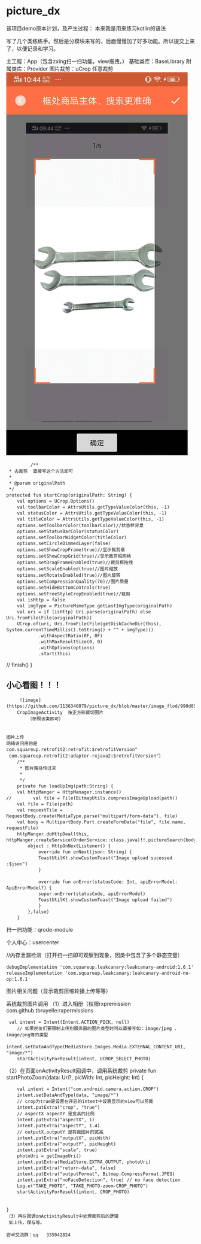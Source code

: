# picture_dx

该项目demo原本计划，及产生过程：
本来我是用来练习kotlin的语法

写了几个类练练手。然后是分模块来写的，后面慢慢加了好多功能。所以提交上来了，以便记录和学习。

主工程：App（包含zxing扫一扫功能，view拖拽，）
基础类库：BaseLibrary
附属类库：Provider
图片裁剪：uCrop   任意裁剪
 ![image](https://github.com/1136346879/picture_dx/blob/master/image_flod/suibiancrop.jpg)

			 /**
     * 去裁剪  直接写这个方法即可  
     *
     * @param originalPath
     */
    protected fun startCrop(originalPath: String) {
        val options = UCrop.Options()
        val toolbarColor = AttrsUtils.getTypeValueColor(this, -1)
        val statusColor = AttrsUtils.getTypeValueColor(this, -1)
        val titleColor = AttrsUtils.getTypeValueColor(this, -1)
        options.setToolbarColor(toolbarColor)//状态栏背景
        options.setStatusBarColor(statusColor)
        options.setToolbarWidgetColor(titleColor)
        options.setCircleDimmedLayer(false)
        options.setShowCropFrame(true)//显示裁剪框
        options.setShowCropGrid(true)//显示裁剪框网格
        options.setDragFrameEnabled(true)//裁剪框拖拽
        options.setScaleEnabled(true)//图片缩放
        options.setRotateEnabled(true)//图片旋转
        options.setCompressionQuality(70)//图片质量
        options.setHideBottomControls(true)
        options.setFreeStyleCropEnabled(true)//裁剪
        val isHttp = false
        val imgType = PictureMimeType.getLastImgType(originalPath)
        val uri = if (isHttp) Uri.parse(originalPath) else Uri.fromFile(File(originalPath))
        UCrop.of(uri, Uri.fromFile(File(getDiskCacheDir(this), System.currentTimeMillis().toString() + "" + imgType)))
                .withAspectRatio(0F, 0F)
                .withMaxResultSize(0, 0)
                .withOptions(options)
                .start(this)
//        finish()
    }
## 小心看图！！！
		 ![image](https://github.com/1136346879/picture_dx/blob/master/image_flod/990d85bcecb360a2190d002658a9d0ff.gif)
		CropImageActivity  按正方形裁切图片
			（参照该类即可）
		
		
	图片上传
	网络访问用的是
	com.squareup.retrofit2:retrofit:$retrofitVersion"
	 com.squareup.retrofit2:adapter-rxjava2:$retrofitVersion"）
	    /**
	     * 图片路径传过来
	     *
	     */
	    private fun loadUpImg(path:String) {
		val httpManger = HttpManager.instance()
	//        val file = File(BitmapUtils.compressImageUpload(path))
		val file = File(path)
		val requestFile = RequestBody.create(MediaType.parse("multipart/form-data"), file)
		val body = MultipartBody.Part.createFormData("file", file.name, requestFile)
		httpManger.doHttpDeal(this, httpManger.createService(OrderService::class.java)!!.pictureSearch(body),
			object : HttpOnNextListener() {
			    override fun onNext(json: String) {
				ToastUtilKt.showCustomToast("Image upload sucessed :$json")
			    }

			    override fun onError(statusCode: Int, apiErrorModel: ApiErrorModel?) {
				super.onError(statusCode, apiErrorModel)
				ToastUtilKt.showCustomToast("Image upload failed")
			    }
			},false)
	    }	
	    
扫一扫功能：qrode-module

个人中心：usercenter





//内存泄漏检测（打开扫一扫即可观察到现象，因类中包含了多个静态变量）

    debugImplementation 'com.squareup.leakcanary:leakcanary-android:1.6.1'
    releaseImplementation 'com.squareup.leakcanary:leakcanary-android-no-op:1.6.1'






图片相关问题（显示裁剪压缩轮播上传等等）

系统裁剪图片调用
（1）进入相册（权限rxpremission
com.github.tbruyelle:rxpermissions
   
  	 val intent = Intent(Intent.ACTION_PICK, null)
        // 如果朋友们要限制上传到服务器的图片类型时可以直接写如：image/jpeg 、 image/png等的类型
        intent.setDataAndType(MediaStore.Images.Media.EXTERNAL_CONTENT_URI, "image/*")
        startActivityForResult(intent, UCROP_SELECT_PHOTO)

（2）在页面onActivityResult回调中，调用系统裁剪
  private fun startPhotoZoom(data: Uri?, picWith: Int, picHeight: Int) {

        val intent = Intent("com.android.camera.action.CROP")
        intent.setDataAndType(data, "image/*")
        // crop为true是设置在开启的intent中设置显示的view可以剪裁
        intent.putExtra("crop", "true")
        // aspectX aspectY 是宽高的比例
        intent.putExtra("aspectX", 1)
        intent.putExtra("aspectY", 1.4)
        // outputX,outputY 是剪裁图片的宽高
        intent.putExtra("outputX", picWith)
        intent.putExtra("outputY", picHeight)
        intent.putExtra("scale", true)
        photoUri = getImageUri()
        intent.putExtra(MediaStore.EXTRA_OUTPUT, photoUri)
        intent.putExtra("return-data", false)
        intent.putExtra("outputFormat", Bitmap.CompressFormat.JPEG)
        intent.putExtra("noFaceDetection", true) // no face detection
        Log.e("TAKE_PHOTO", "TAKE_PHOTO-zoom-CROP_PHOTO")
        startActivityForResult(intent, CROP_PHOTO)


    }
    （3）再在回调onActivityResult中处理裁剪后的逻辑
   	 如上传，保存等。

	安卓交流群：qq   335042824
